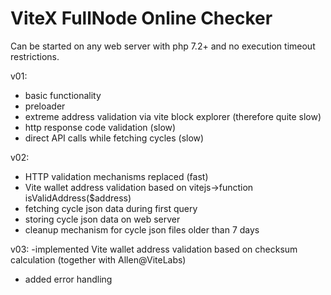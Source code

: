 # ViteX FullNode Online Checker

Can be started on any web server with php 7.2+ and no execution timeout restrictions.

v01:
- basic functionality
- preloader
- extreme address validation via vite block explorer (therefore quite slow)
- http response code validation (slow)
- direct API calls while fetching cycles (slow)

v02:
- HTTP validation mechanisms replaced (fast)
- Vite wallet address validation based on vitejs->function isValidAddress($address)
- fetching cycle json data during first query
- storing cycle json data on web server
- cleanup mechanism for cycle json files older than 7 days

v03:
-implemented Vite wallet address validation
based on checksum calculation (together with Allen@ViteLabs)
- added error handling

